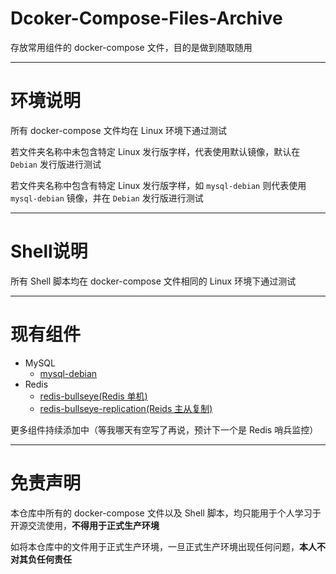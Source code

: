 # Dcoker-Compose-Files-Archive

存放常用组件的 docker-compose 文件，目的是做到随取随用

-------

# 环境说明

所有 docker-compose 文件均在 Linux 环境下通过测试

若文件夹名称中未包含特定 Linux 发行版字样，代表使用默认镜像，默认在 `Debian` 发行版进行测试

若文件夹名称中包含有特定 Linux 发行版字样，如 `mysql-debian` 则代表使用 `mysql-debian` 镜像，并在 `Debian` 发行版进行测试

------

# Shell说明

所有 Shell 脚本均在 docker-compose 文件相同的 Linux 环境下通过测试

------

# 现有组件

- MySQL
  - [mysql-debian](./mysql-debian/README.md)
- Redis
  - [redis-bullseye(Redis 单机)](./redis-bullseye/README.md)
  - [redis-bullseye-replication(Reids 主从复制)](./redis-bullseye-replication/README.md)

更多组件持续添加中（等我哪天有空写了再说，预计下一个是 Redis 哨兵监控）

------

# 免责声明

本仓库中所有的 docker-compose 文件以及 Shell 脚本，均只能用于个人学习于开源交流使用，**不得用于正式生产环境**

如将本仓库中的文件用于正式生产环境，一旦正式生产环境出现任何问题，**本人不对其负任何责任**
